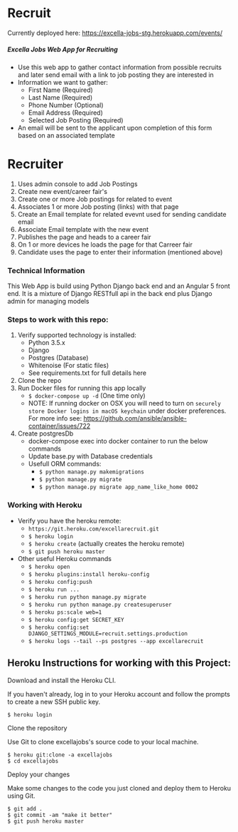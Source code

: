 # Recruit
Currently deployed here: https://excella-jobs-stg.herokuapp.com/events/
##### Excella Jobs Web App for Recruiting
* Use this web app to gather contact information from possible recruits and later send email with a link to job posting they are interested in
* Information we want to gather:
    * First Name (Required)
    * Last Name (Required)
    * Phone Number (Optional)
    * Email Address (Required)
    * Selected Job Posting (Required)
* An email will be sent to the applicant upon completion of this form based on an associated template

# Recruiter
1. Uses admin console to add Job Postings 
2. Create new event/career fair's
3. Create one or more Job postings for related to event
4. Associates 1 or more Job posting (links) with that page
5. Create an Email template for related evevnt used for sending candidate email
6. Associate Email template with the new event
7. Publishes the page and heads to a career fair
8. On 1 or more devices he loads the page for that Carreer fair
9. Candidate uses the page to enter their information (mentioned above)


### Technical Information
This Web App is build using Python Django back end and an Angular 5 front end.
It is a mixture of Django RESTfull api in the back end plus Django admin for managing models

### Steps to work with this repo:
1. Verify supported technology is installed:
    * Python 3.5.x
    * Django
    * Postgres (Database)
    * Whitenoise (For static files)
    * See requirements.txt for full details here
2. Clone the repo
3. Run Docker files for running this app locally
    * `$ docker-compose up -d` (One time only)
    * NOTE: If running docker on OSX you will need to turn on `securely store Docker logins in macOS keychain` under docker preferences.  For more info see: https://github.com/ansible/ansible-container/issues/722
4. Create postgresDb
    * docker-compose exec into docker container to run the below commands
    * Update base.py with Database credentials
    * Usefull ORM commands:
        * `$ python manage.py makemigrations`
        * `$ python manage.py migrate`
        * `$ python manage.py migrate app_name_like_home 0002`
    
### Working with Heroku
* Verify you have the heroku remote:
    * `https://git.heroku.com/excellarecruit.git`
    * `$ heroku login`
    * `$ heroku create` (actually creates the heroku remote)
    * `$ git push heroku master`
* Other useful Heroku commands
    * `$ heroku open`
    * `$ heroku plugins:install heroku-config`
    * `$ heroku config:push`
    * `$ heroku run ...`
    * `$ heroku run python manage.py migrate`
    * `$ heroku run python manage.py createsuperuser`
    * `$ heroku ps:scale web=1`
    * `$ heroku config:get SECRET_KEY`
    * `$ heroku config:set DJANGO_SETTINGS_MODULE=recruit.settings.production`
    * `$ heroku logs --tail --ps postgres --app excellarecruit`

## Heroku Instructions for working with this Project:
Download and install the Heroku CLI.

If you haven't already, log in to your Heroku account and follow the prompts to create a new SSH public key.

    $ heroku login

Clone the repository

Use Git to clone excellajobs's source code to your local machine.

    $ heroku git:clone -a excellajobs
    $ cd excellajobs
    
Deploy your changes

Make some changes to the code you just cloned and deploy them to Heroku using Git.

    $ git add .
    $ git commit -am "make it better"
    $ git push heroku master
